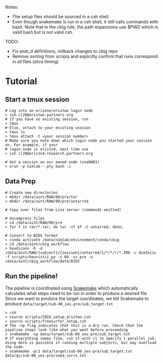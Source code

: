 Notes:
- The setup files should be sourced in a csh shell
- Even though snakemake is run in a csh shell, it still calls commands with bash. Note that in the cbig rule, the path expansions use $PWD which is valid bash but is not valid csh. 

TODO:
- Fix anat_d definitions, rollback changes to cbig repo
- Remove sorting from scripts and explicitly confirm that runs correspond in all files (slice timing)



# Tutorial
## Start a tmux session
```
# Log into an erisone/eristwo login node
> ssh cl20@eristwo.partners.org
# If you have no existing session, run
> tmux
# Else, attach to your existing session
> tmux ls
> tmux attach -t <your session number>
# Make sure you note down which login node you started your session on. For example, if your
# login node is eris1n4, next time use
> ssh cl20@eris1n4.research.partners.org

# Get a session on our owned node (sna0003)
> srun -p nimlab --pty bash -i
```

## Data Prep
```
# Create new directories
> mkdir /data/aint/RAW/00/pre/tar
> mkdir /data/aint/RAW/00/pre/untarred

# Copy over files from Lisa server (commands omitted)

# Uncompress files
> cd /data/aint/RAW/00/pre
> for f in tar/*.tar; do tar -xf $f -C untarred; done;

# Convert to BIDS format
> conda activate /data/nimlab/environment/conda/cbig
> cd /data/aint/cbig_workflow
> heudiconv -b -d /data/aint/RAW/{subject}/{session}/untarred/1/*/*/*/*.IMA -c dcm2niix -f scripts/heuristic.py -s 00 -ss pre -o /data/aint/cbig_workflow/data/BIDS 
```

## Run the pipeline!
The pipeline is coordinated using [Snakemake](https://github.com/snakemake/snakemake) which automatically calculates what steps need to be run in order to produce a desired file. Since we want to produce the target coordinates, we tell Snakemake to produce `data/target/sub-00_ses-pre/sub_target.txt`
```
> csh
> source scripts/CBIG_setup_eristwo.csh
> source scripts/freesurfer_setup.csh
# The -np flag indicates that this is a dry run. Check that the pipeline steps look like what you want before proceeding
> snakemake -np data/target/sub-00_ses-pre/sub_target.txt
# If everything seems fine, run it with c1 to specify 1 parallel job. Using more is possible if running multiple subjects, but may overload the node.
> snakemake -pc1 data/target/sub-00_ses-pre/sub_target.txt data/qc/sub-00_ses-pre/seed_corrs.txt
```
